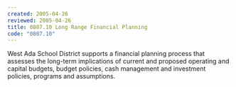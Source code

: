 ```yaml
---
created: 2005-04-26
reviewed: 2005-04-26
title: 0807.10 Long Range Financial Planning
code: "0807.10"
---
```


West Ada School District supports a financial planning process that assesses the long-term implications of current and proposed operating and capital budgets, budget policies, cash management and investment policies, programs and assumptions.
